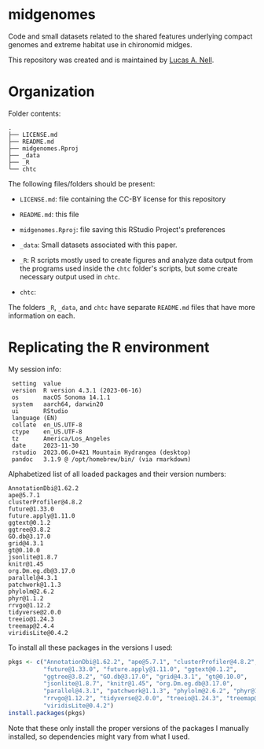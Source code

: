 # midgenomes

<!-- [![DOI](https://zenodo.org/badge/632674820.svg)](https://zenodo.org/badge/latestdoi/632674820) -->

Code and small datasets related to the shared features underlying compact 
genomes and extreme habitat use in chironomid midges.

This repository was created and is maintained by
[Lucas A. Nell](https://github.com/lucasnell).

# Organization

Folder contents:

```
.
├── LICENSE.md
├── README.md
├── midgenomes.Rproj
├── _data
├── _R
└── chtc
```

The following files/folders should be present:

- `LICENSE.md`: file containing the CC-BY license for this repository
- `README.md`: this file
- `midgenomes.Rproj`: file saving this RStudio Project's preferences
- `_data`: Small datasets associated with this paper.
- `_R`: R scripts mostly used to create figures and analyze data output 
  from the programs used inside the `chtc` folder's scripts, but some create
  necessary output used in `chtc`.

- `chtc`: 


The folders `_R`, `_data`, and `chtc` have separate
`README.md` files that have more information on each.



# Replicating the R environment

My session info:

```
 setting  value
 version  R version 4.3.1 (2023-06-16)
 os       macOS Sonoma 14.1.1
 system   aarch64, darwin20
 ui       RStudio
 language (EN)
 collate  en_US.UTF-8
 ctype    en_US.UTF-8
 tz       America/Los_Angeles
 date     2023-11-30
 rstudio  2023.06.0+421 Mountain Hydrangea (desktop)
 pandoc   3.1.9 @ /opt/homebrew/bin/ (via rmarkdown)
```

Alphabetized list of all loaded packages and their version numbers:

```
AnnotationDbi@1.62.2
ape@5.7.1
clusterProfiler@4.8.2
future@1.33.0
future.apply@1.11.0
ggtext@0.1.2
ggtree@3.8.2
GO.db@3.17.0
grid@4.3.1
gt@0.10.0
jsonlite@1.8.7
knitr@1.45
org.Dm.eg.db@3.17.0
parallel@4.3.1
patchwork@1.1.3
phylolm@2.6.2
phyr@1.1.2
rrvgo@1.12.2
tidyverse@2.0.0
treeio@1.24.3
treemap@2.4.4
viridisLite@0.4.2
```

To install all these packages in the versions I used:

```r
pkgs <- c("AnnotationDbi@1.62.2", "ape@5.7.1", "clusterProfiler@4.8.2",
          "future@1.33.0", "future.apply@1.11.0", "ggtext@0.1.2",
          "ggtree@3.8.2", "GO.db@3.17.0", "grid@4.3.1", "gt@0.10.0",
          "jsonlite@1.8.7", "knitr@1.45", "org.Dm.eg.db@3.17.0",
          "parallel@4.3.1", "patchwork@1.1.3", "phylolm@2.6.2", "phyr@1.1.2",
          "rrvgo@1.12.2", "tidyverse@2.0.0", "treeio@1.24.3", "treemap@2.4.4",
          "viridisLite@0.4.2")
install.packages(pkgs)
```

Note that these only install the proper versions of the packages I manually 
installed, so dependencies might vary from what I used.


